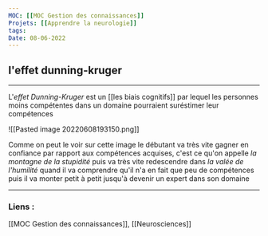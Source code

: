 ```yaml
---
MOC: [[MOC Gestion des connaissances]]
Projets: [[Apprendre la neurologie]]
tags:
Date: 08-06-2022
---
```


## l'effet dunning-kruger

---

L'*effet Dunning-Kruger* est un [[les biais cognitifs]] par lequel les personnes moins compétentes dans un domaine pourraient suréstimer leur compétences

![[Pasted image 20220608193150.png]]

Comme on peut le voir sur cette image le débutant va très vite gagner en confiance par rapport aux compétences acquises, c'est ce qu'on appelle *la montagne de la stupidité* puis va très vite redescendre dans *la valée de l'humilité* quand il va comprendre qu'il n'a en fait que peu de compétences puis il va monter petit à petit jusqu'à devenir un expert dans son domaine

---
### Liens :

[[MOC Gestion des connaissances]], [[Neurosciences]]